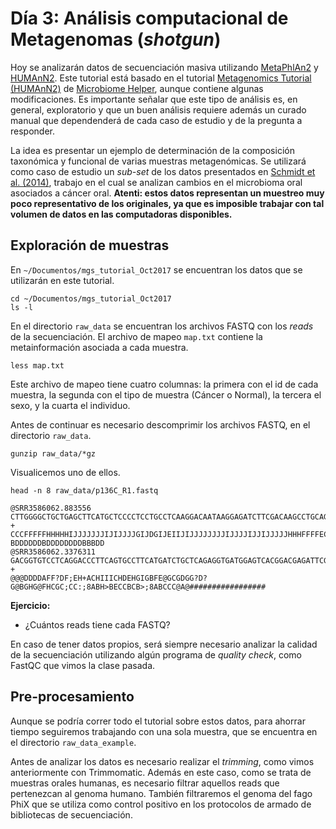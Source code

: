# Día 3: Análisis computacional de Metagenomas (_shotgun_)

Hoy se analizarán datos de secuenciación masiva utilizando [MetaPhlAn2](http://huttenhower.sph.harvard.edu/metaphlan2) y [HUMAnN2](http://huttenhower.sph.harvard.edu/humann2). Este tutorial está basado en el tutorial [Metagenomics Tutorial (HUMAnN2)](https://github.com/LangilleLab/microbiome_helper/wiki/Metagenomics-Tutorial-(Humann2)) de [Microbiome Helper](https://github.com/LangilleLab/microbiome_helper/wiki), aunque contiene algunas modificaciones. Es importante señalar que este tipo de análisis es, en general, exploratorio y que un buen análisis requiere además un curado manual que dependenderá de cada caso de estudio y de la pregunta a responder.

La idea es presentar un ejemplo de determinación de la composición taxonómica y funcional de varias muestras metagenómicas. Se utilizará como caso de estudio un _sub-set_ de los datos presentados en [Schmidt et al. (2014)](https://journals.plos.org/plosone/article?id=10.1371/journal.pone.0098741), trabajo en el cual se analizan cambios en el microbioma oral asociados a cáncer oral. **Atenti: estos datos representan un muestreo muy poco representativo de los originales, ya que es imposible trabajar con tal volumen de datos en las computadoras disponibles.**

## Exploración de muestras

En `~/Documentos/mgs_tutorial_Oct2017` se encuentran los datos que se utilizarán en este tutorial.
```
cd ~/Documentos/mgs_tutorial_Oct2017
ls -l
```

En el directorio `raw_data` se encuentran los archivos FASTQ con los _reads_ de la secuenciación. El archivo de mapeo `map.txt` contiene la metainformación asociada a cada muestra.

```
less map.txt
```
Este archivo de mapeo tiene cuatro columnas: la primera con el id de cada muestra, la segunda con el tipo de muestra (Cáncer o Normal), la tercera el sexo, y la cuarta el individuo. 

Antes de continuar es necesario descomprimir los archivos FASTQ, en el directorio `raw_data`.
```
gunzip raw_data/*gz
```
Visualicemos uno de ellos.
```
head -n 8 raw_data/p136C_R1.fastq

@SRR3586062.883556
CTTGGGGCTGCTGAGCTTCATGCTCCCCTCCTGCCTCAAGGACAATAAGGAGATCTTCGACAAGCCTGCAGCAGCTCGCATCGACGCCCTCATCGCTGAGG
+
CCCFFFFFHHHHHIJJJJJJJIJIJJJJGIJDGIJEIIJIJJJJJJJJIJJJJIJJIJJJJJHHHFFFFECEEEDDDDD?BDDDDDDBDDDDDDDDBBBDD
@SRR3586062.3376311
GACGGTGTCCTCAGGACCCTTCAGTGCCTTCATGATCTGCTCAGAGGTGATGGAGTCACGGACGAGATTCGTCGTGTCAGCACGTAGGATGCGGTCGCCTG
+
@@@DDDDAFF?DF;EH+ACHIIICHDEHGIGBFE@GCGDGG?D?G@BGHG@FHCGC;CC:;8ABH>BECCBCB>;8ABCCC@A@#################
```
**Ejercicio:**
 - ¿Cuántos reads tiene cada FASTQ?

En caso de tener datos propios, será siempre necesario analizar la calidad de la secuenciación utilizando algún programa de _quality check_, como FastQC que vimos la clase pasada.

## Pre-procesamiento

Aunque se podría correr todo el tutorial sobre estos datos, para ahorrar tiempo seguiremos trabajando con una sola muestra, que se encuentra en el directorio `raw_data_example`.

Antes de analizar los datos es necesario realizar el _trimming_, como vimos anteriormente con Trimmomatic. Además en este caso, como se trata de muestras orales humanas, es necesario filtrar aquellos reads que pertenezcan al genoma humano. También filtraremos el genoma del fago PhiX que se utiliza como control positivo en los protocolos de armado de bibliotecas de secuenciación.










